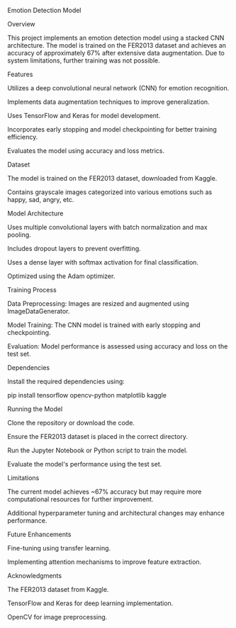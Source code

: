 Emotion Detection Model

Overview

This project implements an emotion detection model using a stacked CNN architecture. The model is trained on the FER2013 dataset and achieves an accuracy of approximately 67% after extensive data augmentation. Due to system limitations, further training was not possible.

Features

Utilizes a deep convolutional neural network (CNN) for emotion recognition.

Implements data augmentation techniques to improve generalization.

Uses TensorFlow and Keras for model development.

Incorporates early stopping and model checkpointing for better training efficiency.

Evaluates the model using accuracy and loss metrics.

Dataset

The model is trained on the FER2013 dataset, downloaded from Kaggle.

Contains grayscale images categorized into various emotions such as happy, sad, angry, etc.

Model Architecture

Uses multiple convolutional layers with batch normalization and max pooling.

Includes dropout layers to prevent overfitting.

Uses a dense layer with softmax activation for final classification.

Optimized using the Adam optimizer.

Training Process

Data Preprocessing: Images are resized and augmented using ImageDataGenerator.

Model Training: The CNN model is trained with early stopping and checkpointing.

Evaluation: Model performance is assessed using accuracy and loss on the test set.

Dependencies

Install the required dependencies using:

pip install tensorflow opencv-python matplotlib kaggle

Running the Model

Clone the repository or download the code.

Ensure the FER2013 dataset is placed in the correct directory.

Run the Jupyter Notebook or Python script to train the model.

Evaluate the model's performance using the test set.

Limitations

The current model achieves ~67% accuracy but may require more computational resources for further improvement.

Additional hyperparameter tuning and architectural changes may enhance performance.

Future Enhancements

Fine-tuning using transfer learning.

Implementing attention mechanisms to improve feature extraction.


Acknowledgments

The FER2013 dataset from Kaggle.

TensorFlow and Keras for deep learning implementation.

OpenCV for image preprocessing.
